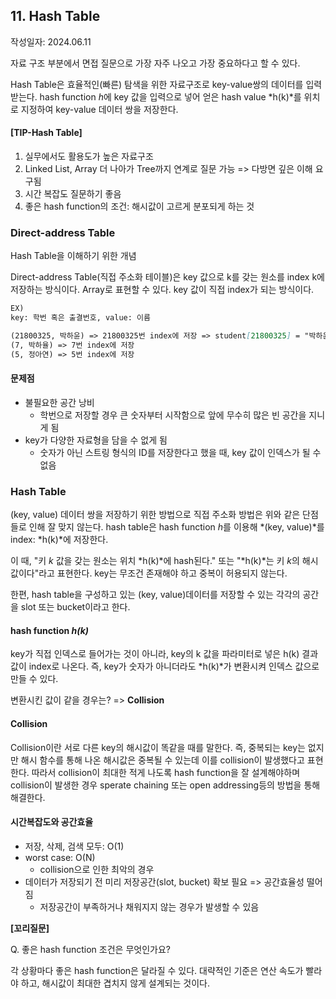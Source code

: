 ## 11. Hash Table

작성일자: 2024.06.11



자료 구조 부분에서 면접 질문으로 가장 자주 나오고 가장 중요하다고 할 수 있다.

Hash Table은 효율적인(빠른) 탐색을 위한 자료구조로 key-value쌍의 데이터를 입력받는다. hash function *h*에 key 값을 입력으로 넣어  얻은 hash value *h(k)*를 위치로 지정하여 key-value 데이터 쌍을 저장한다.



#### [TIP-Hash Table]

1. 실무에서도 활용도가 높은 자료구조
2. Linked List, Array 더 나아가 Tree까지 연계로 질문 가능 => 다방면 깊은 이해 요구됨
3. 시간 복잡도 질문하기 좋음
4. 좋은 hash function의 조건: 해시값이 고르게 분포되게 하는 것



### Direct-address Table

Hash Table을 이해하기 위한 개념

Direct-address Table(직접 주소화 테이블)은 key 값으로 k를 갖는 원소를 index k에 저장하는 방식이다.
Array로 표현할 수 있다. key 값이 직접 index가 되는 방식이다.

```markdown
EX)
key: 학번 혹은 출결번호, value: 이름

(21800325, 박하윤) => 21800325번 index에 저장 => student[21800325] = "박하윤"
(7, 박하율) => 7번 index에 저장
(5, 정아연) => 5번 index에 저장

```

#### 문제점

- 불필요한 공간 낭비
  - 학번으로 저장할 경우 큰 숫자부터 시작함으로 앞에 무수히 많은 빈 공간을 지니게 됨
- key가 다양한 자료형을 담을 수 없게 됨
  - 숫자가 아닌 스트링 형식의 ID를 저장한다고 했을 때, key 값이 인덱스가 될 수 없음



### Hash Table

(key, value) 데이터 쌍을 저장하기 위한 방법으로 직접 주소화 방법은 위와 같은 단점들로 인해 잘 맞지 않는다. hash table은 hash function *h*를 이용해 *(key, value)*를 index: *h(k)*에 저장한다.

이 때, "키 *k* 값을 갖는 원소는 위치 *h(k)*에 hash된다." 또는 "*h(k)*는 키 *k*의 해시값이다"라고 표현한다. key는 무조건 존재해야 하고 중복이 허용되지 않는다.

한편, hash table을 구성하고 있는 (key, value)데이터를 저장할 수 있는 각각의 공간을 slot 또는 bucket이라고 한다.



#### hash function *h(k)*

key가 직접 인덱스로 들어가는 것이 아니라,  key의 k 값을 파라미터로 넣은 h(k) 결과값이 index로 나온다.
즉, key가 숫자가 아니더라도 *h(k)*가 변환시켜 인덱스 값으로 만들 수 있다.

변환시킨 값이 같을 경우는? => **Collision**



#### Collision

Collision이란 서로 다른 key의 해시값이 똑같을 때를 말한다. 즉, 중복되는 key는 없지만 해시 함수를 통해 나온 해시값은 중복될 수 있는데 이를 collision이 발생했다고 표현한다. 따라서 collision이 최대한 적게 나도록 hash function을 잘 설계해야하며 collision이 발생한 경우 sperate chaining 또는 open addressing등의 방법을 통해 해결한다. 



#### 시간복잡도와 공간효율

- 저장, 삭제, 검색 모두: O(1)
- worst case: O(N)
  - collision으로 인한 최악의 경우
- 데이터가 저장되기 전 미리 저장공간(slot, bucket) 확보 필요 => 공간효율성 떨어짐
  - 저장공간이 부족하거나 채워지지 않는 경우가 발생할 수 있음



**[꼬리질문]**

Q. 좋은 hash function 조건은 무엇인가요?

각 상황마다 좋은 hash function은 달라질 수 있다. 대략적인 기준은 연산 속도가 빨라야 하고, 해시값이 최대한 겹치지 않게 설계되는 것이다.
